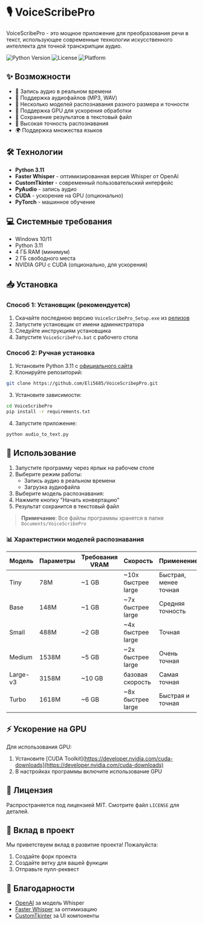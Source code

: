 # 🎙️ VoiceScribePro

VoiceScribePro - это мощное приложение для преобразования речи в текст, использующее современные технологии искусственного интеллекта для точной транскрипции аудио.

![Python Version](https://img.shields.io/badge/Python-3.11-blue.svg)
![License](https://img.shields.io/badge/license-MIT-green.svg)
![Platform](https://img.shields.io/badge/platform-Windows-lightgrey.svg)

## ✨ Возможности

- 🎤 Запись аудио в реальном времени
- 📁 Поддержка аудиофайлов (MP3, WAV)
- 🤖 Несколько моделей распознавания разного размера и точности
- 🚀 Поддержка GPU для ускорения обработки
- 📝 Сохранение результатов в текстовый файл
- 🎯 Высокая точность распознавания
- 🌍 Поддержка множества языков

## 🛠️ Технологии

- **Python 3.11**
- **Faster Whisper** - оптимизированная версия Whisper от OpenAI
- **CustomTkinter** - современный пользовательский интерфейс
- **PyAudio** - запись аудио
- **CUDA** - ускорение на GPU (опционально)
- **PyTorch** - машинное обучение

## 💻 Системные требования

- Windows 10/11
- Python 3.11
- 4 ГБ RAM (минимум)
- 2 ГБ свободного места
- NVIDIA GPU с CUDA (опционально, для ускорения)

## 📥 Установка

### Способ 1: Установщик (рекомендуется)

1. Скачайте последнюю версию `VoiceScribePro_Setup.exe` из [релизов](https://github.com/Eli5685/VoiceScribepPro/releases/tag/v1)
2. Запустите установщик от имени администратора
3. Следуйте инструкциям установщика
4. Запустите `VoiceScribePro.bat` с рабочего стола

### Способ 2: Ручная установка

1. Установите Python 3.11 с [официального сайта](https://www.python.org/downloads/)
2. Клонируйте репозиторий:

```bash
git clone https://github.com/Eli5685/VoiceScribepPro.git
```

3. Установите зависимости:

```bash
cd VoiceScribePro
pip install -r requirements.txt
```

4. Запустите приложение:

```bash
python audio_to_text.py
```

## 🚀 Использование

1. Запустите программу через ярлык на рабочем столе
2. Выберите режим работы:
   - Запись аудио в реальном времени
   - Загрузка аудиофайла
3. Выберите модель распознавания:  
4. Нажмите кнопку "Начать конвертацию"
6. Результат сохранится в текстовый файл

> **Примечание**: Все файлы программы хранятся в папке `Documents/VoiceScribePro`

### 📊 Характеристики моделей распознавания

| Модель | Параметры | Требования VRAM | Скорость | Применение |
|--------|-----------|-----------------|-----------|------------|
| Tiny | 78M | ~1 GB | ~10x быстрее large | Быстрая, менее точная |
| Base | 148M | ~1 GB | ~7x быстрее large | Средняя точность |
| Small | 488M | ~2 GB | ~4x быстрее large | Точная |
| Medium | 1538M | ~5 GB | ~2x быстрее large | Очень точная |
| Large-v3 | 3158M | ~10 GB | базовая скорость | Самая точная |
| Turbo | 1618M | ~6 GB | ~8x быстрее large | Быстрая и точная |

## ⚡ Ускорение на GPU

Для использования GPU:
1. Установите [CUDA Toolkit](https://developer.nvidia.com/cuda-downloads](https://developer.nvidia.com/cuda-downloads)
3. В настройках программы включите использование GPU

## 📝 Лицензия

Распространяется под лицензией MIT. Смотрите файл `LICENSE` для деталей.

## 🤝 Вклад в проект

Мы приветствуем вклад в развитие проекта! Пожалуйста:
1. Создайте форк проекта
2. Создайте ветку для вашей функции
3. Отправьте пулл-реквест

## 🙏 Благодарности

- [OpenAI](https://openai.com/) за модель Whisper
- [Faster Whisper](https://github.com/guillaumekln/faster-whisper) за оптимизацию
- [CustomTkinter](https://github.com/TomSchimansky/CustomTkinter) за UI компоненты
